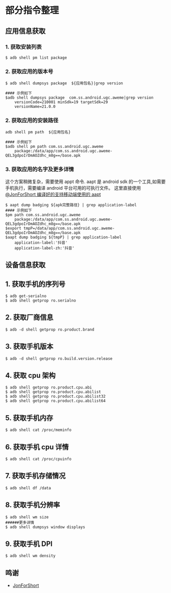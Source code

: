 # 部分指令整理

## 应用信息获取

### 1. 获取安装列表

```shell
$ adb shell pm list package
```

### 2. 获取应用的版本号

```shell
$ adb shell dumpsys package  ${应用包名}|grep version

#### 示例如下
$adb shell dumpsys package  com.ss.android.ugc.aweme|grep version
    versionCode=210001 minSdk=19 targetSdk=29
    versionName=21.0.0
```

### 2. 获取应用的安装路径

```shell
adb shell pm path  ${应用包名}

#### 示例如下
$adb shell pm path com.ss.android.ugc.aweme
    package:/data/app/com.ss.android.ugc.aweme-QEL3gdpoIrDmAOZdhc_m8g==/base.apk
```

### 3. 获取应用的名字及更多详情

这个方案稍微复杂，需要使用 appt 命令. aapt 是 android sdk 的一个工具,如需要手机执行，需要编译 android 平台可用的可执行文件。
这里直接使用[@JonForShort 编译好的支持移动端使用的 aapt](https://github.com/JonForShort/android-tools/tree/master/build/android-11.0.0_r33)

```shell
$ aapt dump badging ${apk完整路径} | grep application-label
#### 示例如下
$pm path com.ss.android.ugc.aweme
    package:/data/app/com.ss.android.ugc.aweme-QEL3gdpoIrDmAOZdhc_m8g==/base.apk
$export tmpP=/data/app/com.ss.android.ugc.aweme-QEL3gdpoIrDmAOZdhc_m8g==/base.apk
$aapt dump badging ${tmpP} | grep application-label
    application-label:'抖音'
    application-label-zh:'抖音'
```

## 设备信息获取

## 1. 获取手机的序列号

```shell
$ adb get-serialno
$ adb shell getprop ro.serialno
```

## 2. 获取厂商信息

```shell
$ adb -d shell getprop ro.product.brand
```

## 3. 获取手机版本

```shell
$ adb -d shell getprop ro.build.version.release
```

## 4. 获取 cpu 架构

```shell
$ adb shell getprop ro.product.cpu.abi
$ adb shell getprop ro.product.cpu.abilist
$ adb shell getprop ro.product.cpu.abilist32
$ adb shell getprop ro.product.cpu.abilist64
```

## 5. 获取手机内存

```shell
$ adb shell cat /proc/meminfo
```

## 6. 获取手机 cpu 详情

```shell
$ adb shell cat /proc/cpuinfo
```

## 7. 获取手机存储情况

```shell
$ adb shell df /data
```

## 8. 获取手机分辨率

```shell
$ adb shell wm size
######更多详情
$ adb shell dumpsys window displays
```

## 9. 获取手机 DPI

```shell
$ adb shell wm density
```

## 鸣谢

- [JonForShort](https://github.com/JonForShort/android-tools)
